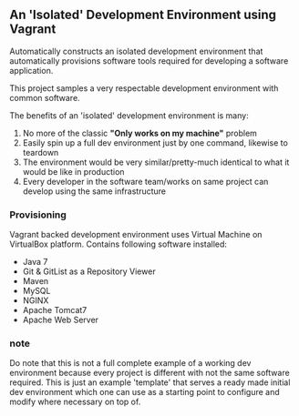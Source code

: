 ## An 'Isolated' Development Environment using Vagrant

Automatically constructs an isolated development environment that automatically provisions software tools required for developing a software application.

This project samples a very respectable development environment with common software.

The benefits of an 'isolated' development environment is many:

1. No more of the classic __"Only works on my machine"__ problem  
2. Easily spin up a full dev environment just by one command, likewise to teardown  
3. The environment would be very similar/pretty-much identical to what it would be like in production  
4. Every developer in the software team/works on same project can develop using the same infrastructure  


### Provisioning

Vagrant backed development environment uses Virtual Machine on VirtualBox platform.
Contains following software installed:

- Java 7
- Git & GitList as a Repository Viewer
- Maven
- MySQL
- NGINX
- Apache Tomcat7
- Apache Web Server

### note
Do note that this is not a full complete example of a working dev environment because every project is different with not the same software required. This is just an example 'template' that serves a ready made initial dev environment which one can use as a starting point to configure and modify where necessary on top of.
